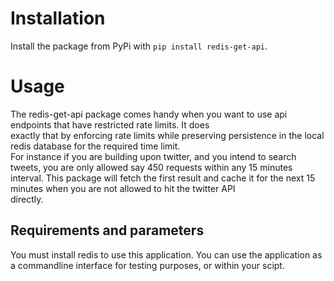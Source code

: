 # Installation
Install the package from PyPi with `pip install redis-get-api`.  
# Usage 
The redis-get-api package comes handy when you want to use api endpoints that have restricted rate limits. It does  
exactly that by enforcing rate limits while preserving persistence in the local redis database for the required time limit.  
For instance if you are building upon twitter, and you intend to search tweets, you are only allowed say 450 requests within any
15 minutes interval. This package will fetch the first result and cache it for the next 15 minutes when you are not allowed to hit the twitter API  
directly.  
## Requirements and parameters
You must install redis to use this application. You can use the application as a commandline interface for testing purposes, or within your scipt.



